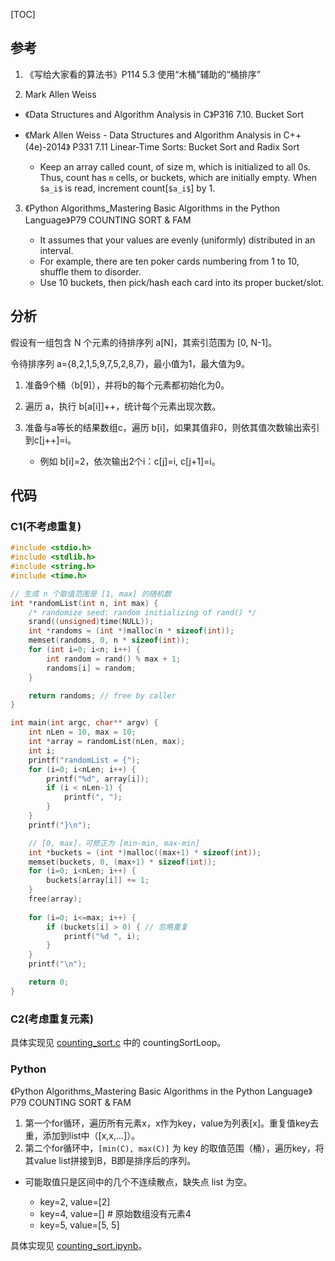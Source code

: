 
[TOC]

## 参考

1. 《写给大家看的算法书》P114 5.3 使用“木桶”辅助的“桶排序”

2. Mark Allen Weiss

- 《Data Structures and Algorithm Analysis in C》P316 7.10. Bucket Sort
- 《Mark Allen Weiss - Data Structures and Algorithm Analysis in C++(4e)-2014》 P331 7.11 Linear-Time Sorts: Bucket Sort and Radix Sort

    - Keep an array called count, of size m, which is initialized to all 0s. Thus, count has `m` cells, or buckets, which are initially empty. When `$a_i$` is read, increment count[`$a_i$`] by 1.

3. 《Python Algorithms_Mastering Basic Algorithms in the Python Language》P79 COUNTING SORT & FAM

    - It assumes that your values are evenly (uniformly) distributed in an interval.
    - For example, there are ten poker cards numbering from 1 to 10, shuffle them to disorder.
    - Use 10 buckets, then pick/hash each card into its proper bucket/slot.

## 分析

假设有一组包含 N 个元素的待排序列 a[N]，其索引范围为 [0, N-1]。

令待排序列 a={8,2,1,5,9,7,5,2,8,7}，最小值为1，最大值为9。

1. 准备9个桶（b[9]），并将b的每个元素都初始化为0。
2. 遍历 a，执行 b[a[i]]++，统计每个元素出现次数。
3. 准备与a等长的结果数组c，遍历 b[i]，如果其值非0，则依其值次数输出索引到c[j++]=i。

    - 例如 b[i]=2，依次输出2个i：c[j]=i, c[j+1]=i。

## 代码

### C1(不考虑重复)

```C
#include <stdio.h>
#include <stdlib.h>
#include <string.h>
#include <time.h>

// 生成 n 个取值范围是 [1, max] 的随机数
int *randomList(int n, int max) {
    /* randomize seed: random initializing of rand() */
    srand((unsigned)time(NULL));
    int *randoms = (int *)malloc(n * sizeof(int));
    memset(randoms, 0, n * sizeof(int));
    for (int i=0; i<n; i++) {
        int random = rand() % max + 1;
        randoms[i] = random;
    }

    return randoms; // free by caller
}

int main(int argc, char** argv) {
    int nLen = 10, max = 10;
    int *array = randomList(nLen, max);
    int i;
    printf("randomList = {");
    for (i=0; i<nLen; i++) {
        printf("%d", array[i]);
        if (i < nLen-1) {
            printf(", ");
        }
    }
    printf("}\n");

    // [0, max]，可修正为 [min-min, max-min]
    int *buckets = (int *)malloc((max+1) * sizeof(int));
    memset(buckets, 0, (max+1) * sizeof(int));
    for (i=0; i<nLen; i++) {
        buckets[array[i]] += 1;
    }
    free(array);
    
    for (i=0; i<=max; i++) {
        if (buckets[i] > 0) { // 忽略重复
            printf("%d ", i);
        }
    }
    printf("\n");

    return 0;
}
```

### C2(考虑重复元素)

具体实现见 [counting_sort.c](./counting_sort.c) 中的 countingSortLoop。

### Python

《Python Algorithms_Mastering Basic Algorithms in the Python Language》P79 COUNTING SORT & FAM

1. 第一个for循环，遍历所有元素x，x作为key，value为列表[x]。重复值key去重，添加到list中（[x,x,...]）。
2. 第二个for循环中，`[min(C), max(C)]` 为 key 的取值范围（桶），遍历key，将其value list拼接到B，B即是排序后的序列。

- 可能取值只是区间中的几个不连续散点，缺失点 list 为空。

    - key=2, value=[2]
    - key=4, value=[] # 原始数组没有元素4
    - key=5, value=[5, 5]

具体实现见 [counting_sort.ipynb](./counting_sort.ipynb)。
